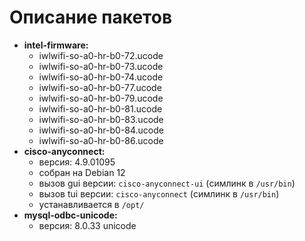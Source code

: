 # Описание пакетов

- __intel-firmware:__
  - iwlwifi-so-a0-hr-b0-72.ucode
  - iwlwifi-so-a0-hr-b0-73.ucode
  - iwlwifi-so-a0-hr-b0-74.ucode
  - iwlwifi-so-a0-hr-b0-77.ucode
  - iwlwifi-so-a0-hr-b0-79.ucode
  - iwlwifi-so-a0-hr-b0-81.ucode
  - iwlwifi-so-a0-hr-b0-83.ucode
  - iwlwifi-so-a0-hr-b0-84.ucode
  - iwlwifi-so-a0-hr-b0-86.ucode
- __cisco-anyconnect:__
  - версия: 4.9.01095
  - собран на Debian 12
  - вызов gui версии: `cisco-anyconnect-ui` (симлинк в `/usr/bin`)
  - вызов tui версии: `cisco-anyconnect` (симлинк в `/usr/bin`)
  - устанавливается в `/opt/`
- __mysql-odbc-unicode:__
  - версия: 8.0.33 unicode
